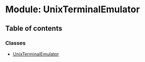 # Module: UnixTerminalEmulator

## Table of contents

### Classes

- [UnixTerminalEmulator](../wiki/UnixTerminalEmulator.UnixTerminalEmulator)
